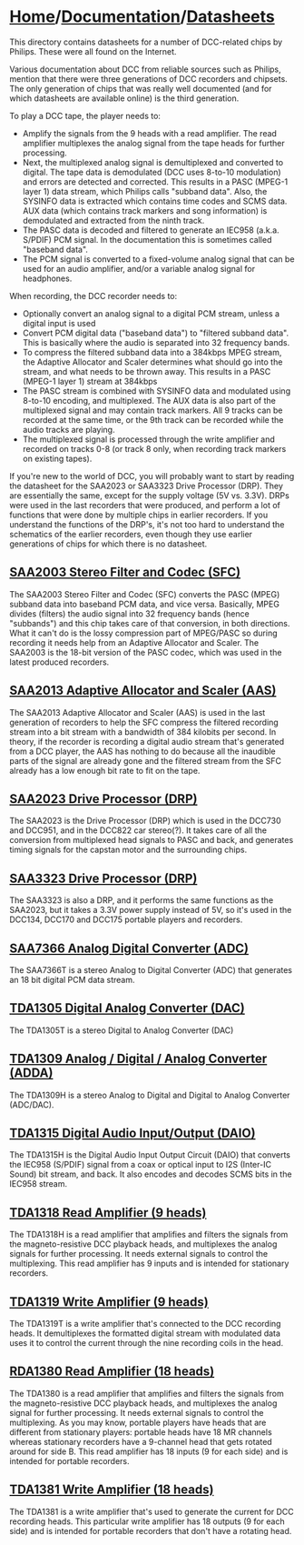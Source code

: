 # [Home](../..)/[Documentation](..)/[Datasheets](.)
This directory contains datasheets for a number of DCC-related chips by Philips. These were all found on the Internet.

Various documentation about DCC from reliable sources such as Philips, mention that there were three generations of DCC recorders and chipsets. The only generation of chips that was really well documented (and for which datasheets are available online) is the third generation.

To play a DCC tape, the player needs to:

- Amplify the signals from the 9 heads with a read amplifier. The read amplifier multiplexes the analog signal from the tape heads for further processing.
- Next, the multiplexed analog signal is demultiplexed and converted to digital. The tape data is demodulated (DCC uses 8-to-10 modulation) and errors are detected and corrected. This results in a PASC (MPEG-1 layer 1) data stream, which Philips calls "subband data". Also, the SYSINFO data is extracted which contains time codes and SCMS data. AUX data (which contains track markers and song information) is demodulated and extracted from the ninth track.
- The PASC data is decoded and filtered to generate an IEC958 (a.k.a. S/PDIF) PCM signal. In the documentation this is sometimes called "baseband data".
- The PCM signal is converted to a fixed-volume analog signal that can be used for an audio amplifier, and/or a variable analog signal for headphones.

When recording, the DCC recorder needs to:

- Optionally convert an analog signal to a digital PCM stream, unless a digital input is used
- Convert PCM digital data ("baseband data") to "filtered subband data". This is basically where the audio is separated into 32 frequency bands.
- To compress the filtered subband data into a 384kbps MPEG stream, the Adaptive Allocator and Scaler determines what should go into the stream, and what needs to be thrown away. This results in a PASC (MPEG-1 layer 1) stream at 384kbps
- The PASC stream is combined with SYSINFO data and modulated using 8-to-10 encoding, and multiplexed. The AUX data is also part of the multiplexed signal and may contain track markers. All 9 tracks can be recorded at the same time, or the 9th track can be recorded while the audio tracks are playing.
- The multiplexed signal is processed through the write amplifier and recorded on tracks 0-8 (or track 8 only, when recording track markers on existing tapes).

If you're new to the world of DCC, you will probably want to start by reading the datasheet for the SAA2023 or SAA3323 Drive Processor (DRP). They are essentially the same, except for the supply voltage (5V vs. 3.3V). DRPs were used in the last recorders that were produced, and perform a lot of functions that were done by multiple chips in earlier recorders. If you understand the functions of the DRP's, it's not too hard to understand the schematics of the earlier recorders, even though they use earlier generations of chips for which there is no datasheet.  

## [SAA2003 Stereo Filter and Codec (SFC)](./SAA2003.pdf)
The SAA2003 Stereo Filter and Codec (SFC) converts the PASC (MPEG) subband data into baseband PCM data, and vice versa. Basically, MPEG divides (filters) the audio signal into 32 frequency bands (hence "subbands") and this chip takes care of that conversion, in both directions. What it can't do is the lossy compression part of MPEG/PASC so during recording it needs help from an Adaptive Allocator and Scaler. The SAA2003 is the 18-bit version of the PASC codec, which was used in the latest produced recorders.

## [SAA2013 Adaptive Allocator and Scaler (AAS)](./SAA2013.pdf)
The SAA2013 Adaptive Allocator and Scaler (AAS) is used in the last generation of recorders to help the SFC compress the filtered recording stream into a bit stream with a bandwidth of 384 kilobits per second. In theory, if the recorder is recording a digital audio stream that's generated from a DCC player, the AAS has nothing to do because all the inaudible parts of the signal are already gone and the filtered stream from the SFC already has a low enough bit rate to fit on the tape.

## [SAA2023 Drive Processor (DRP)](./SAA2023.pdf)
The SAA2023 is the Drive Processor (DRP) which is used in the DCC730 and DCC951, and in the DCC822 car stereo(?). It takes care of all the conversion from multiplexed head signals to PASC and back, and generates timing signals for the capstan motor and the surrounding chips.

## [SAA3323 Drive Processor (DRP)](./SAA3323.pdf)
The SAA3323 is also a DRP, and it performs the same functions as the SAA2023, but it takes a 3.3V power supply instead of 5V, so it's used in the DCC134, DCC170 and DCC175 portable players and recorders.

## [SAA7366 Analog Digital Converter (ADC)](./SAA7366T.pdf)
The SAA7366T is a stereo Analog to Digital Converter (ADC) that generates an 18 bit digital PCM data stream.

## [TDA1305 Digital Analog Converter (DAC)](./TDA1305T.pdf)
The TDA1305T is a stereo Digital to Analog Converter (DAC)

## [TDA1309 Analog / Digital / Analog Converter (ADDA)](./TDA1309H.pdf)
The TDA1309H is a stereo Analog to Digital and Digital to Analog Converter (ADC/DAC).

## [TDA1315 Digital Audio Input/Output (DAIO)](./TDA1315H.pdf)
The TDA1315H is the Digital Audio Input Output Circuit (DAIO) that converts the IEC958 (S/PDIF) signal from a coax or optical input to I2S (Inter-IC Sound) bit stream, and back. It also encodes and decodes SCMS bits in the IEC958 stream.

## [TDA1318 Read Amplifier (9 heads)](./TDA1318.pdf)
The TDA1318H is a read amplifier that amplifies and filters the signals from the magneto-resistive DCC playback heads, and multiplexes the analog signals for further processing. It needs external signals to control the multiplexing. This read amplifier has 9 inputs and is intended for stationary recorders.

## [TDA1319 Write Amplifier (9 heads)](./TDA1319.pdf)
The TDA1319T is a write amplifier that's connected to the DCC recording heads. It demultiplexes the formatted digital stream with modulated data uses it to control the current through the nine recording coils in the head.

## [RDA1380 Read Amplifier (18 heads)](./TDA1380.pdf)
The TDA1380 is a read amplifier that amplifies and filters the signals from the magneto-resistive DCC playback heads, and multiplexes the analog signal for further processing. It needs external signals to control the multiplexing. As you may know, portable players have heads that are different from stationary players: portable heads have 18 MR channels whereas stationary recorders have a 9-channel head that gets rotated around for side B. This read amplifier has 18 inputs (9 for each side) and is intended for portable recorders.

## [TDA1381 Write Amplifier (18 heads)](./TDA1381.pdf)
The TDA1381 is a write amplifier that's used to generate the current for DCC recording heads. This particular write amplifier has 18 outputs (9 for each side) and is intended for portable recorders that don't have a rotating head.
